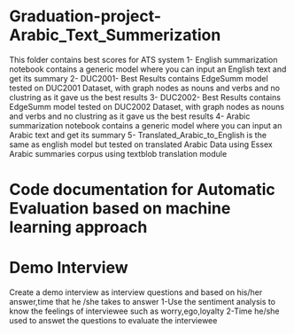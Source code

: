 # Graduation-project-Arabic_Text_Summerization
This folder contains best scores for ATS system
1- English summarization notebook contains a generic model where you can input an English text and get its summary
2- DUC2001- Best Results contains EdgeSumm model tested on DUC2001 Dataset, with graph nodes as nouns and verbs and no clustring as it gave us the best results
3- DUC2002- Best Results contains EdgeSumm model tested on DUC2002 Dataset, with graph nodes as nouns and verbs and no clustring as it gave us the best results
4- Arabic summarization notebook contains a generic model where you can input an Arabic text and get its summary
5- Translated_Arabic_to_English is the same as english model but tested on translated Arabic Data using Essex Arabic summaries corpus using textblob translation module

# Code documentation for Automatic Evaluation based on machine learning approach 

# Demo Interview 
Create a demo interview 
as interview questions and based on his/her answer,time that he /she takes to answer
1-Use the sentiment analysis to know the feelings of interviewee such as worry,ego,loyalty
2-Time he/she used to answet the questions 
to evaluate the interviewee
